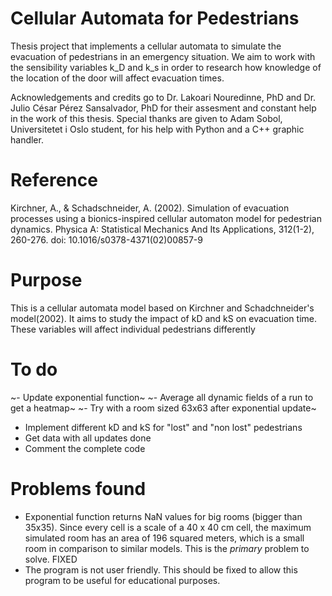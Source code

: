 # Cellular Automata for Pedestrians
Thesis project that implements a cellular automata to simulate the evacuation of pedestrians in an emergency situation. We aim to work with the sensibility variables k_D and k_s in order to research how knowledge of the location of the door will affect evacuation times.

Acknowledgements and credits go to Dr. Lakoari Nouredinne, PhD and Dr. Julio César Pérez Sansalvador, PhD for their assesment and constant help in the work of this thesis.
Special thanks are given to Adam Sobol, Universitetet i Oslo student, for his help with Python and a C++ graphic handler.

# Reference 
Kirchner, A., & Schadschneider, A. (2002). Simulation of evacuation processes using a bionics-inspired cellular automaton model for pedestrian dynamics. Physica A: Statistical Mechanics And Its Applications, 312(1-2), 260-276. doi: 10.1016/s0378-4371(02)00857-9

# Purpose
This is a cellular automata model based on Kirchner and Schadchneider's model(2002). It aims to study the impact of kD and kS on evacuation time. These variables will affect individual pedestrians differently

# To do
~- Update exponential function~
~- Average all dynamic fields of a run to get a heatmap~
~- Try with a room sized 63x63 after exponential update~
- Implement different kD and kS for "lost" and "non lost" pedestrians
- Get data with all updates done
- Comment the complete code

# Problems found
- Exponential function returns NaN values for big rooms (bigger than 35x35). Since every cell is a scale of a 40 x 40 cm cell, the maximum simulated room has an area of 196 squared meters, which is a small room in comparison to similar models. This is the *primary* problem to solve. FIXED
- The program is not user friendly. This should be fixed to allow this program to be useful for educational purposes. 
